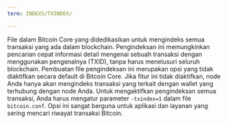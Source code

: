 ```yaml
---
term: INDEXS/TXINDEX/

---
```

File dalam Bitcoin Core yang didedikasikan untuk mengindeks semua transaksi yang ada dalam blockchain. Pengindeksan ini memungkinkan pencarian cepat informasi detail mengenai sebuah transaksi dengan menggunakan pengenalnya (TXID), tanpa harus menelusuri seluruh blockchain. Pembuatan file pengindeksan ini merupakan opsi yang tidak diaktifkan secara default di Bitcoin Core. Jika fitur ini tidak diaktifkan, node Anda hanya akan mengindeks transaksi yang terkait dengan wallet yang terhubung dengan node Anda. Untuk mengaktifkan pengindeksan semua transaksi, Anda harus mengatur parameter `-txindex=1` dalam file `bitcoin.conf`. Opsi ini sangat berguna untuk aplikasi dan layanan yang sering mencari riwayat transaksi Bitcoin.